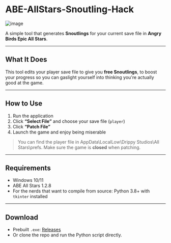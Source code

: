 # ABE-AllStars-Snoutling-Hack
![image](https://github.com/user-attachments/assets/cd849cea-5cfb-4138-b0d8-a80e6e7b8353)

A simple tool that generates **Snoutlings** for your current save file in **Angry Birds Epic All Stars**.

---

##  What It Does

This tool edits your player save file to give you **free Snoutlings**, to boost your progress so you can gaslight yourself into thinking you're actually good at the game.

---

## How to Use

1. Run the application
2. Click **“Select File”** and choose your save file (`player`)
3. Click **“Patch File”**
4. Launch the game and enjoy being miserable
>  You can find the player file in AppData\LocalLow\Drippy Studios\All Stars\prefs. Make sure the game is **closed** when patching.

---

## Requirements
- Windows 10/11
- ABE All Stars 1.2.8
- For the nerds that want to compile from source: Python 3.8+ with `tkinter` installed

---

## Download

- Prebuilt `.exe`: [Releases](loremipsursomethingsomething)
- Or clone the repo and run the Python script directly.




